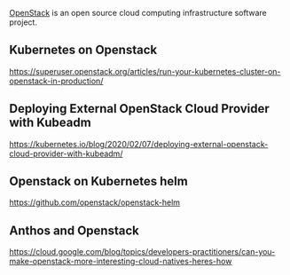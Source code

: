 [OpenStack](https://en.wikipedia.org/wiki/OpenStack) is an open source cloud computing infrastructure software project.

## Kubernetes on Openstack

https://superuser.openstack.org/articles/run-your-kubernetes-cluster-on-openstack-in-production/

## Deploying External OpenStack Cloud Provider with Kubeadm

https://kubernetes.io/blog/2020/02/07/deploying-external-openstack-cloud-provider-with-kubeadm/

## Openstack on Kubernetes helm

https://github.com/openstack/openstack-helm

## Anthos and Openstack

https://cloud.google.com/blog/topics/developers-practitioners/can-you-make-openstack-more-interesting-cloud-natives-heres-how